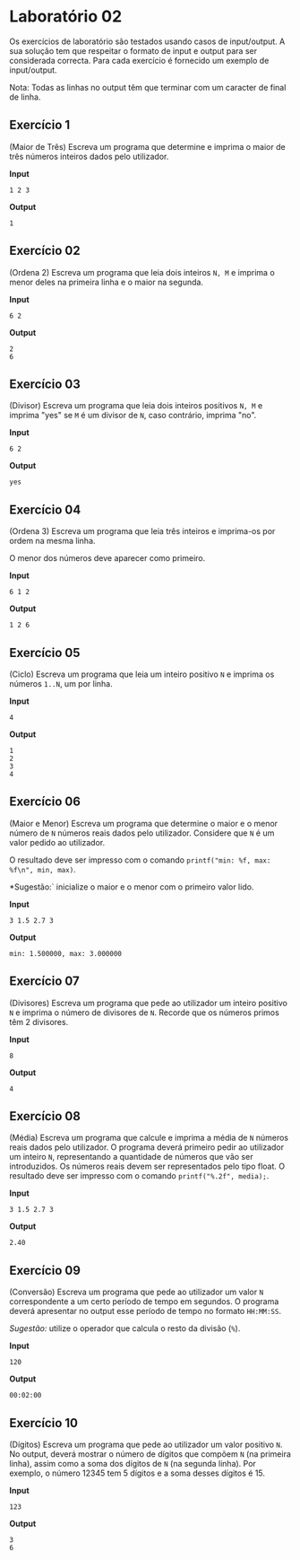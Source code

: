# Laboratório 02

Os exercícios de laboratório são testados usando casos de input/output.
A sua solução tem que respeitar o formato de input e output para ser considerada correcta. Para cada exercício é fornecido um exemplo de input/output.

Nota: Todas as linhas no output têm que terminar com um caracter de final de linha.

## Exercício 1

(Maior de Três) Escreva um programa que determine e imprima o maior de três números inteiros dados pelo utilizador.

**Input**
```
1 2 3
```

**Output**
```
1
```


## Exercício 02

(Ordena 2) Escreva um programa que leia dois inteiros `N, M` e imprima o menor deles na primeira linha e o maior na segunda.

**Input**
```
6 2
```

**Output**
```
2
6
```


## Exercício 03

(Divisor) Escreva um programa que leia dois inteiros positivos `N, M` e imprima "yes" se `M` é um divisor de `N`, caso contrário, imprima "no".

**Input**
```
6 2
```

**Output**
```
yes
```


## Exercício 04

(Ordena 3) Escreva um programa que leia três inteiros e imprima-os por ordem na mesma linha.

O menor dos números deve aparecer como primeiro.

**Input**
```
6 1 2
```

**Output**
```
1 2 6
```


## Exercício 05

(Ciclo) Escreva um programa que leia um inteiro positivo `N` e imprima os números `1..N`, um por linha.

**Input**
```
4
```

**Output**
```
1
2
3
4
```


## Exercício 06

(Maior e Menor) Escreva um programa que determine o maior e o menor número de `N` números reais dados pelo utilizador. Considere que `N` é um valor pedido ao utilizador.

O resultado deve ser impresso com o comando `printf("min: %f, max: %f\n", min, max)`.

*Sugestão:` inicialize o maior e o menor com o primeiro valor lido.

**Input**
```
3 1.5 2.7 3
```

**Output**
```
min: 1.500000, max: 3.000000
```


## Exercício 07

(Divisores) Escreva um programa que pede ao utilizador um inteiro positivo `N` e imprima o número de divisores de `N`. Recorde que os números primos têm 2 divisores.


**Input**
```
8
```

**Output**
```
4
```

## Exercício 08

(Média) Escreva um programa que calcule e imprima a média de `N` números reais dados pelo utilizador.  O programa deverá primeiro pedir ao utilizador um inteiro `N`, representando a quantidade de números que vão ser introduzidos. Os números reais devem ser representados pelo tipo float. O resultado deve ser impresso com o comando `printf("%.2f", media);`.


**Input**
```
3 1.5 2.7 3
```

**Output**
```
2.40
```

## Exercício 09

(Conversão) Escreva um programa que pede ao utilizador um valor `N` correspondente a um certo período de tempo em segundos. O programa deverá apresentar no output esse período de tempo no formato `HH:MM:SS`.

*Sugestão:* utilize o operador que calcula o resto da divisão (`%`).

**Input**
```
120
```

**Output**
```
00:02:00
```

## Exercício 10

(Dígitos) Escreva um programa que pede ao utilizador um valor positivo `N`. No output, deverá mostrar o número de dígitos que compõem `N` (na primeira linha), assim como a soma dos dígitos de `N` (na segunda linha). Por exemplo, o número 12345 tem 5 dígitos e a soma desses dígitos é 15.

**Input**
```
123
```

**Output**
```
3
6
```
